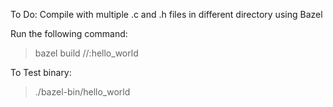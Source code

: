 To Do: Compile with multiple .c and .h files in different directory using Bazel

Run the following command:
>  bazel build //:hello_world


To Test binary:
> ./bazel-bin/hello_world